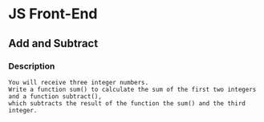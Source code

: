# JS Front-End

## Add and Subtract

### Description
    You will receive three integer numbers. 
    Write a function sum() to calculate the sum of the first two integers and a function subtract(), 
    which subtracts the result of the function the sum() and the third integer.
